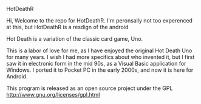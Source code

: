 HotDeathR

Hi, Welcome to the repo for HotDeathR. I'm peronsally not too experenced at this, but HotDeathR is a resdign of the android

Hot Death is a variation of the classic card game, Uno.

This is a labor of love for me, as I have enjoyed the original Hot Death Uno for many years. I wish I had more specifics about who invented it, but I first saw it in electronic form in the mid 90s, as a Visual Basic application for Windows. I ported it to Pocket PC in the early 2000s, and now it is here for Android.

This program is released as an open source project under the GPL http://www.gnu.org/licenses/gpl.html
